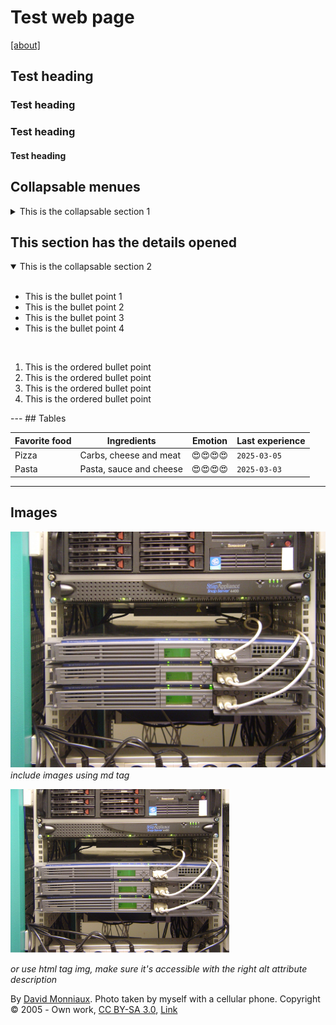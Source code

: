 # Test web page
[ \[about\]](about.md)
## Test heading

### Test heading

### Test heading

#### Test heading

## Collapsable menues

<details>
<summary>This is the collapsable section 1 </summary>
In this section you will find all of the materials that relate to the section 1
<p>This is some text after the heading with links <a href="#">This is a link</a></p>
</details>
<h2>This section has the details opened</h2>
<details open> 
<summary>This is the collapsable section 2 </summary>
<br />
<ul>
    <li>This is the bullet point 1</li>
    <li>This is the bullet point 2</li>
    <li>This is the bullet point 3</li>
    <li>This is the bullet point 4</li>
</ul>
<br />
<ol>
    <li>This is the ordered bullet point</li>
    <li>This is the ordered bullet point</li>
    <li>This is the ordered bullet point</li>
    <li>This is the ordered bullet point</li>
</ol>
</details>
---
## Tables

| Favorite food      | Ingredients      | Emotion      | Last experience     |
| ------------- | ------------- |---------------| -------------|
| Pizza | Carbs, cheese and meat | 😍😍😍😍 | `2025-03-05`|  
| Pasta  | Pasta, sauce and cheese | 😍😍😍😍 | `2025-03-03`| 

---
## Images

![alt text](./assets/Paris_servers_DSC00190.jpg) *include images using md tag*

  <img src="./assets/Paris_servers_DSC00190.jpg" width="350" title="hover text" alt="Image depicting the server rack, it has lots of equipment mounted in the rack: hard disks, network equipment, and other components that are interlinked with cables. At the very bottom we see the power strip with lots of plugs.">

*or use html tag img, make sure it's accessible with the right alt attribute description*

<quote>By <a href="//commons.wikimedia.org/wiki/User:David.Monniaux" title="User:David.Monniaux">David Monniaux</a>. Photo taken by myself with a cellular phone. Copyright © 2005 - <span class="int-own-work" lang="en">Own work</span>, <a href="http://creativecommons.org/licenses/by-sa/3.0/" title="Creative Commons Attribution-Share Alike 3.0">CC BY-SA 3.0</a>, <a href="https://commons.wikimedia.org/w/index.php?curid=90708">Link</a></quote>
